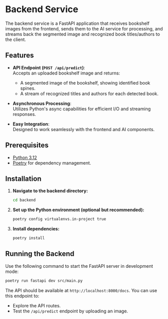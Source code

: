 # Backend Service

The backend service is a FastAPI application that receives bookshelf images from the frontend, sends them to the AI service for processing, and streams back the segmented image and recognized book titles/authors to the client.

## Features

- **API Endpoint (`POST /api/predict`)**:  
  Accepts an uploaded bookshelf image and returns:
  - A segmented image of the bookshelf, showing identified book spines.
  - A stream of recognized titles and authors for each detected book.

- **Asynchronous Processing**:  
  Utilizes Python's async capabilities for efficient I/O and streaming responses.

- **Easy Integration**:  
  Designed to work seamlessly with the frontend and AI components.

## Prerequisites

- [Python 3.12](https://www.python.org/downloads)
- [Poetry](https://python-poetry.org/docs) for dependency management.

## Installation

1. **Navigate to the backend directory:**

   ```bash
   cd backend
   ```

2. **Set up the Python environment (optional but recommended):**

   ```bash
   poetry config virtualenvs.in-project true
   ```

3. **Install dependencies:**

   ```bash
   poetry install
   ```

## Running the Backend

Use the following command to start the FastAPI server in development mode:

```bash
poetry run fastapi dev src/main.py
```

The API should be available at `http://localhost:8000/docs`. You can use this endpoint to:

- Explore the API routes.
- Test the `/api/predict` endpoint by uploading an image.

